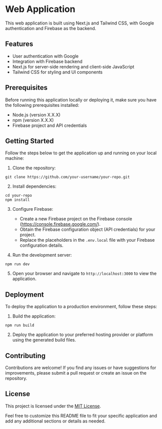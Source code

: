 # Web Application

This web application is built using Next.js and Tailwind CSS, with Google authentication and Firebase as the backend.

## Features

- User authentication with Google
- Integration with Firebase backend
- Next.js for server-side rendering and client-side JavaScript
- Tailwind CSS for styling and UI components

## Prerequisites

Before running this application locally or deploying it, make sure you have the following prerequisites installed:

- Node.js (version X.X.X)
- npm (version X.X.X)
- Firebase project and API credentials

## Getting Started

Follow the steps below to get the application up and running on your local machine:

1. Clone the repository:

```shell
git clone https://github.com/your-username/your-repo.git
```

2. Install dependencies:

```shell
cd your-repo
npm install
```

3. Configure Firebase:

   - Create a new Firebase project on the Firebase console (https://console.firebase.google.com/).
   - Obtain the Firebase configuration object (API credentials) for your project.
   - Replace the placeholders in the `.env.local` file with your Firebase configuration details.

4. Run the development server:

```shell
npm run dev
```

5. Open your browser and navigate to `http://localhost:3000` to view the application.

## Deployment

To deploy the application to a production environment, follow these steps:

1. Build the application:

```shell
npm run build
```

2. Deploy the application to your preferred hosting provider or platform using the generated build files.

## Contributing

Contributions are welcome! If you find any issues or have suggestions for improvements, please submit a pull request or create an issue on the repository.

## License

This project is licensed under the [MIT License](LICENSE).

Feel free to customize this README file to fit your specific application and add any additional sections or details as needed.
